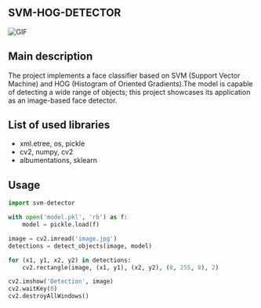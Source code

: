 ## SVM-HOG-DETECTOR
![GIF](https://media1.giphy.com/media/v1.Y2lkPTc9MGI3NjExM2xwNmo4ZnFjemJycmxwMTF4a3J4MHViZWpqaW0wdHd0YXU3dzZxOSZlcD12MV9pbnRlcm5hbF9naWZfYnlfaWQmY3Q9Zw/i2xVxkqACjxYI/giphy.gif)
## Main description
The project implements a face classifier based on SVM (Support Vector Machine) and HOG (Histogram of Oriented Gradients).The model is capable of detecting a wide range of objects; this project showcases its application as an image-based face detector.

##  List of used libraries

- xml.etree, os, pickle
- cv2, numpy, cv2 
- albumentations, sklearn

## Usage
```python
import svm-detector

with open('model.pkl', 'rb') as f:
    model = pickle.load(f)

image = cv2.imread('image.jpg')
detections = detect_objects(image, model)

for (x1, y1, x2, y2) in detections:
    cv2.rectangle(image, (x1, y1), (x2, y2), (0, 255, 0), 2)

cv2.imshow('Detection', image)
cv2.waitKey(0)
cv2.destroyAllWindows()
```
